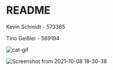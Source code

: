 # README
Kevin Schmidt - 573365

Tino Geißler - 569194

![cat-gif](https://i.giphy.com/media/VbnUQpnihPSIgIXuZv/giphy.webp)

![Screenshot from 2021-10-08 18-30-38](https://user-images.githubusercontent.com/49196195/136591798-943fe69c-3bb2-4cd2-814e-416764765523.png)
